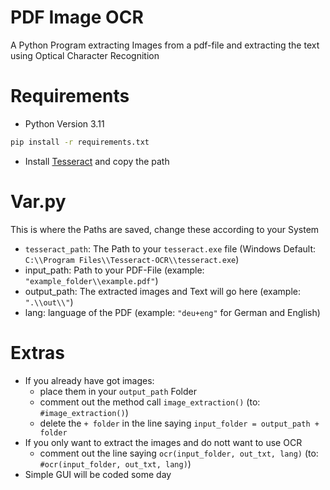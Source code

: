 # PDF Image OCR
A Python Program extracting Images from a pdf-file and extracting the text using Optical Character Recognition
# Requirements
- Python Version 3.11
```bash 
pip install -r requirements.txt
```
- Install [Tesseract](https://github.com/tesseract-ocr/tesseract) and copy the path

# Var.py
This is where the Paths are saved, change these according to your System
- `tesseract_path`: The Path to your `tesseract.exe` file (Windows Default: `C:\\Program Files\\Tesseract-OCR\\tesseract.exe`)
- input_path: Path to your PDF-File (example: `"example_folder\\example.pdf"`)
- output_path: The extracted images and Text will go here (example: `".\\out\\"`)
- lang: language of the PDF (example: `"deu+eng"` for German and English)

# Extras
- If you already have got images:
  - place them in your `output_path` Folder
  - comment out the method call `image_extraction()` (to: `#image_extraction()`)
  - delete the `+ folder` in the line saying `input_folder = output_path + folder`
- If you only want to extract the images and do nott want to use OCR
  - comment out the line saying `ocr(input_folder, out_txt, lang)` (to: `#ocr(input_folder, out_txt, lang)`)
- Simple GUI will be coded some day

